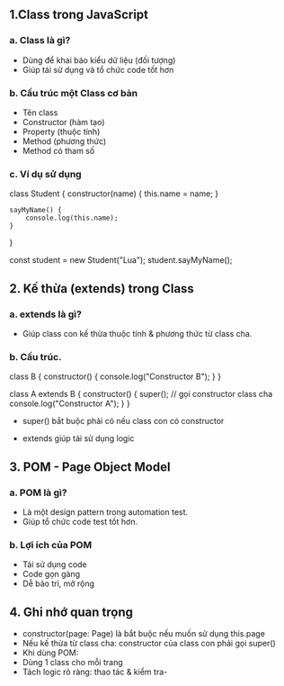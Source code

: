 

## 1.Class trong JavaScript

### a. Class là gì?
- Dùng để khai báo kiểu dữ liệu (đối tượng)
- Giúp tái sử dụng và tổ chức code tốt hơn

### b. Cấu trúc một Class cơ bản
- Tên class
- Constructor (hàm tạo)
- Property (thuộc tính)
- Method (phương thức)
- Method có tham số

### c. Ví dụ sử dụng
class Student {
    constructor(name) {
        this.name = name;
    }

    sayMyName() {
        console.log(this.name);
    }
}

const student = new Student("Lua");
student.sayMyName();

## 2. Kế thừa (extends) trong Class

### a. extends là gì?
- Giúp class con kế thừa thuộc tính & phương thức từ class cha.

### b. Cấu trúc.
class B {
    constructor() {
        console.log("Constructor B");
    }
}

class A extends B {
    constructor() {
        super(); // gọi constructor class cha
        console.log("Constructor A");
    }
}

- super() bắt buộc phải có nếu class con có constructor

- extends giúp tái sử dụng logic

## 3. POM - Page Object Model

### a. POM là gì?
- Là một design pattern trong automation test.
- Giúp tổ chức code test tốt hơn.

### b. Lợi ích của POM
- Tái sử dụng code
- Code gọn gàng
- Dễ bảo trì, mở rộng

## 4. Ghi nhớ quan trọng
- constructor(page: Page) là bắt buộc nếu muốn sử dụng this.page
- Nếu kế thừa từ class cha: constructor của class con phải gọi super()
- Khi dùng POM:
- Dùng 1 class cho mỗi trang
- Tách logic rõ ràng: thao tác & kiểm tra- 
